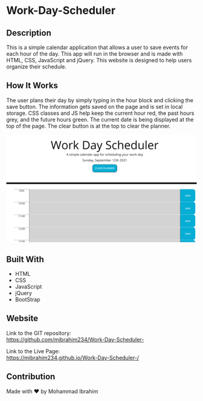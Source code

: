 # Work-Day-Scheduler

## Description
This is a simple calendar application that allows a user to save events for each hour of the day. This app will run in the browser and is made with HTML, CSS, JavaScript and jQuery. 
This website is designed to help users organize their schedule. 

## How It Works 
The user plans their day by simply typing in the hour block and clicking the save button. The information gets saved on the page and is set in local storage. CSS classes and JS help keep the current hour red, the past hours grey, and the future hours green. The current date is being displayed at the top of the page. The clear button is at the top to clear the planner. 

![Work Day Scheduler Screenshot](assets/images/WDS.PNG)

## Built With
* HTML
* CSS
* JavaScript
* jQuery
* BootStrap

## Website
Link to the GIT repository: <br>
https://github.com/mibrahim234/Work-Day-Scheduler-

Link to the Live Page: <br>
https://mibrahim234.github.io/Work-Day-Scheduler-/
## Contribution
Made with ❤️ by Mohammad Ibrahim